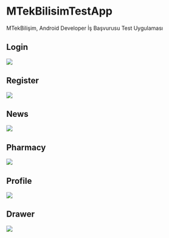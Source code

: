 # MTekBilisimTestApp
MTekBilişim, Android Developer İş Başvurusu Test Uygulaması

## Login

![](https://github.com/yunusbedir/MTekBilisimTestApp/blob/master/ss/login.png)

## Register

![](https://github.com/yunusbedir/MTekBilisimTestApp/blob/master/ss/register.png)

## News

![](https://github.com/yunusbedir/MTekBilisimTestApp/blob/master/ss/news.png)

## Pharmacy

![](https://github.com/yunusbedir/MTekBilisimTestApp/blob/master/ss/pharmacy.png)

## Profile

![](https://github.com/yunusbedir/MTekBilisimTestApp/blob/master/ss/profile.png)

## Drawer

![](https://github.com/yunusbedir/MTekBilisimTestApp/blob/master/ss/drawer.png)



